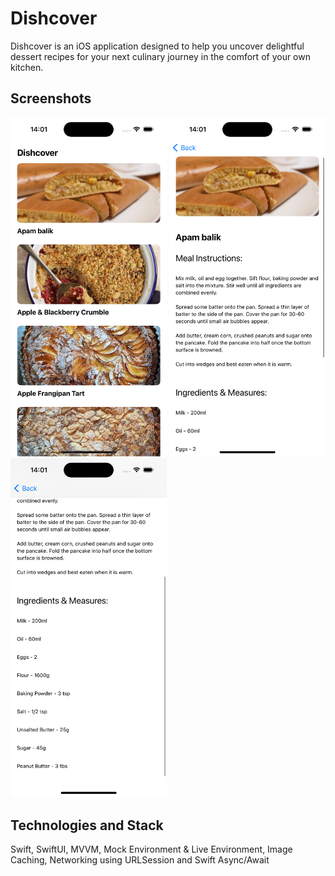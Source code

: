 # Dishcover
Dishcover is an iOS application designed to help you uncover delightful dessert recipes for your next culinary journey in the comfort of your own kitchen.

## Screenshots 
<p float="left">
    <img src="Images/screen1.png" width="250" />
    <img src="Images/screen2.png" width="250"/>    
    <img src="Images/screen2-1.png" width="250" />
</p>

## Technologies and Stack  
Swift, SwiftUI, MVVM, Mock Environment & Live Environment, Image Caching, Networking using URLSession and Swift Async/Await
